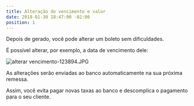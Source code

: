 ```yaml
---
title: Alteração do vencimento e valor
date: 2018-01-30 18:47:00 -02:00
position: 1
---
```


Depois de gerado, você pode alterar um boleto sem dificuldades.

É possível alterar, por exemplo, a data de vencimento dele:

![alterar vencimento-123894.JPG](/uploads/alterar%20vencimento-123894.JPG)

As alterações serão enviadas ao banco automaticamente na sua próxima remessa.

Assim, você evita pagar novas taxas ao banco e descomplica o pagamento para o seu cliente.